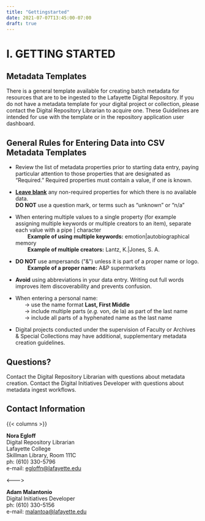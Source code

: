 ```yaml
---
title: "Gettingstarted"
date: 2021-07-07T13:45:00-07:00
draft: true
---
```


# I. GETTING STARTED

## Metadata Templates

There is a general template available for creating batch metadata for resources that are to be ingested to the Lafayette Digital Repository. If you do not have a metadata template for your digital project or collection, please contact the Digital Repository Librarian to acquire one. These Guidelines are intended for use with the template or in the repository application user dashboard.

## General Rules for Entering Data into CSV Metadata Templates

- Review the list of metadata properties prior to starting data entry, paying particular attention to those properties that are designated as “Required.” Required properties must contain a value, if one is known.

- **<u>Leave blank</u>** any non-required properties for which there is no available data. \
**DO NOT** use a question mark, or terms such as “unknown” or “n/a”

- When entering multiple values to a single property (for example assigning multiple keywords or multiple creators to an item), separate each value with a pipe | character \
&nbsp;&nbsp;&nbsp;&nbsp;&nbsp;&nbsp;&nbsp;&nbsp;**Example of using multiple keywords:** emotion|autobiographical memory \
&nbsp;&nbsp;&nbsp;&nbsp;&nbsp;&nbsp;&nbsp;&nbsp;**Example of multiple creators:** Lantz, K.|Jones, S. A.

- **DO NOT** use ampersands ("&") unless it is part of a proper name or logo. \
&nbsp;&nbsp;&nbsp;&nbsp;&nbsp;&nbsp;&nbsp;&nbsp;**Example of a proper name:** A&P supermarkets

- **Avoid** using abbreviations in your data entry. Writing out full words improves item discoverability and prevents confusion.

- When entering a personal name: \
&nbsp;&nbsp;&nbsp;&nbsp;&nbsp;&nbsp;&rarr; use the name format **Last, First Middle** \
&nbsp;&nbsp;&nbsp;&nbsp;&nbsp;&nbsp;&rarr; include multiple parts (*e.g.* von, de la) as part of the last name \
&nbsp;&nbsp;&nbsp;&nbsp;&nbsp;&nbsp;&rarr; include all parts of a hyphenated name as the last name

- Digital projects conducted under the supervision of Faculty or Archives & Special Collections may have additional, supplementary metadata creation guidelines.

## Questions?

Contact the Digital Repository Librarian with questions about metadata creation.
Contact the Digital Initiatives Developer with questions about metadata ingest workflows.

## Contact Information

{{< columns >}}

**Nora Egloff** \
Digital Repository Librarian \
Lafayette College \
Skillman Library, Room 111C \
ph: (610) 330-5796 \
e-mail: egloffn@lafayette.edu

<--->

**Adam Malantonio** \
Digital Initiatives Developer \
ph: (610) 330-5156 \
e-mail: malantoa@lafayette.edu
